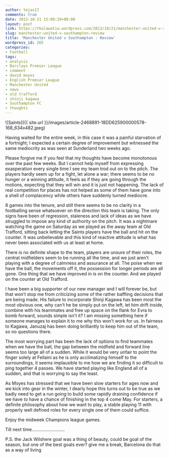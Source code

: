 ```yaml
---
author: tejas17
comments: true
date: 2013-10-21 15:09:29+00:00
layout: post
link: https://tkalawatia.wordpress.com/2013/10/21/manchester-united-v-southampton-review/
slug: manchester-united-v-southampton-review
title: 'Manchester United v Southampton : Review'
wordpress_id: 265
categories:
- Football
tags:
- analysis
- Barclays Premier League
- comment
- david moyes
- English Premier League
- Manchester United
- news
- old trafford
- shinji kagawa
- Southampton FC
- thoughts
---
```


![Saints]({{ site.url }}/images/article-2468891-18DD625900000578-168_634x482.jpeg)

Having waited for the entire week, in this case it was a painful starvation of a fortnight; I expected a certain degree of improvement but witnessed the same mediocrity as was seen at Sunderland two weeks ago.

Please forgive me if you feel that my thoughts have become monotonous over the past few weeks. But I cannot help myself from expressing exasperation every single time I see my team trod out on to the pitch. The players hardly seem up for a fight, let alone a war; there seems to be no hunger or a winning attitude, it feels as if they are going through the motions, expecting that they will win and it is just not happening. The lack of real competition for places has not helped as some of them have gone into a shell of complacency while others have suddenly turned mediocre.

8 games into the tenure, and still there seems to be no clarity in a footballing sense whatsoever on the direction this team is taking. The only signs have been of regression, staleness and lack of ideas as we have struggled to impose any kind of authority on the pitch. It was a nightmare watching the game on Saturday as we played as the away team at Old Trafford, sitting back letting the Saints players have the ball and hit on the counter. It was unbelievable and this kind of reactive attitude is what has never been associated with us at least at home.

There is no definite shape to the team, players are unsure of their roles, the central midfielders seem to be running all the time, and we just aren’t playing with a degree of calmness and assurance at all. The poise when we have the ball, the movements off it, the possession for longer periods are all gone. One thing that we have improved in is on the counter. And we played on the counter at Old Trafford.

I have been a big supporter of our new manager and I will forever be, but that won’t stop me from criticizing some of the rather baffling decisions that are being made. His failure to incorporate Shinji Kagawa has been most the most obvious one, why can’t he be simply put on the left, let him drift inside, combine with his teammates and free up space on the flank for Evra to bomb forward, sounds simple isn’t it? I am missing something here if someone manages to explain it to me why this won’t work for us. In fairness to Kagawa, Januzaj has been doing brilliantly to keep him out of the team, so no questions there.

The most worrying part has been the lack of options to find teammates when we have the ball, the gap between the midfield and forward line seems too large all of a sudden. While it would be very unfair to point the finger solely at Fellaini as he is only acclimatizing himself to the surroundings, it seems implausible to me how we are finding it so difficult to ping together 4 passes. We have started playing like England all of a sudden, and that is worrying to say the least.

As Moyes has stressed that we have been slow starters for ages now and we kick into gear in the winter, I dearly hope this turns out to be true as we badly need to get a run going to build some rapidly draining confidence if we have to have a chance of finishing in the top 4 come May. For starters, a definite philosophy about how we want to play, a stable playing 11 with properly well defined roles for every single one of them could suffice.

Enjoy the midweek Champions league games.

Till next time……………………..

P.S. the Jack Wilshere goal was a thing of beauty, could be goal of the season, but one of the best goals ever? give me a break, Barcelona do that as a way of living
